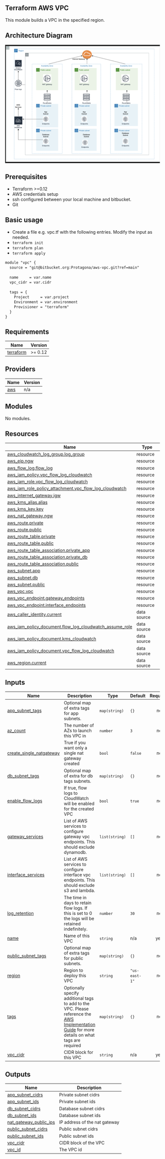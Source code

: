 ## Terraform AWS VPC

This module builds a VPC in the specified region.

## Architecture Diagram
![Image](misc/architecture.png)

## Prerequisites
- Terraform >=0.12
- AWS credentials setup
- ssh configured between your local machine and bitbucket.
- Git

## Basic usage
- Create a file e.g. vpc.tf with the following entries. Modify the input as needed.
- ```terraform init```
- ```terraform plan```
- ```terraform apply```

```
module "vpc" {
  source = "git@bitbucket.org:Protagona/aws-vpc.git?ref=main"

  name     = var.name
  vpc_cidr = var.cidr

  tags = {
    Project     = var.project
    Environment = var.environment
    Provisioner = "terraform"
  }
}
```


<!-- BEGIN_TF_DOCS -->
## Requirements

| Name | Version |
|------|---------|
| <a name="requirement_terraform"></a> [terraform](#requirement\_terraform) | >= 0.12 |

## Providers

| Name | Version |
|------|---------|
| <a name="provider_aws"></a> [aws](#provider\_aws) | n/a |

## Modules

No modules.

## Resources

| Name | Type |
|------|------|
| [aws_cloudwatch_log_group.log_group](https://registry.terraform.io/providers/hashicorp/aws/latest/docs/resources/cloudwatch_log_group) | resource |
| [aws_eip.ngw](https://registry.terraform.io/providers/hashicorp/aws/latest/docs/resources/eip) | resource |
| [aws_flow_log.flow_log](https://registry.terraform.io/providers/hashicorp/aws/latest/docs/resources/flow_log) | resource |
| [aws_iam_policy.vpc_flow_log_cloudwatch](https://registry.terraform.io/providers/hashicorp/aws/latest/docs/resources/iam_policy) | resource |
| [aws_iam_role.vpc_flow_log_cloudwatch](https://registry.terraform.io/providers/hashicorp/aws/latest/docs/resources/iam_role) | resource |
| [aws_iam_role_policy_attachment.vpc_flow_log_cloudwatch](https://registry.terraform.io/providers/hashicorp/aws/latest/docs/resources/iam_role_policy_attachment) | resource |
| [aws_internet_gateway.igw](https://registry.terraform.io/providers/hashicorp/aws/latest/docs/resources/internet_gateway) | resource |
| [aws_kms_alias.alias](https://registry.terraform.io/providers/hashicorp/aws/latest/docs/resources/kms_alias) | resource |
| [aws_kms_key.key](https://registry.terraform.io/providers/hashicorp/aws/latest/docs/resources/kms_key) | resource |
| [aws_nat_gateway.ngw](https://registry.terraform.io/providers/hashicorp/aws/latest/docs/resources/nat_gateway) | resource |
| [aws_route.private](https://registry.terraform.io/providers/hashicorp/aws/latest/docs/resources/route) | resource |
| [aws_route.public](https://registry.terraform.io/providers/hashicorp/aws/latest/docs/resources/route) | resource |
| [aws_route_table.private](https://registry.terraform.io/providers/hashicorp/aws/latest/docs/resources/route_table) | resource |
| [aws_route_table.public](https://registry.terraform.io/providers/hashicorp/aws/latest/docs/resources/route_table) | resource |
| [aws_route_table_association.private_app](https://registry.terraform.io/providers/hashicorp/aws/latest/docs/resources/route_table_association) | resource |
| [aws_route_table_association.private_db](https://registry.terraform.io/providers/hashicorp/aws/latest/docs/resources/route_table_association) | resource |
| [aws_route_table_association.public](https://registry.terraform.io/providers/hashicorp/aws/latest/docs/resources/route_table_association) | resource |
| [aws_subnet.app](https://registry.terraform.io/providers/hashicorp/aws/latest/docs/resources/subnet) | resource |
| [aws_subnet.db](https://registry.terraform.io/providers/hashicorp/aws/latest/docs/resources/subnet) | resource |
| [aws_subnet.public](https://registry.terraform.io/providers/hashicorp/aws/latest/docs/resources/subnet) | resource |
| [aws_vpc.vpc](https://registry.terraform.io/providers/hashicorp/aws/latest/docs/resources/vpc) | resource |
| [aws_vpc_endpoint.gateway_endpoints](https://registry.terraform.io/providers/hashicorp/aws/latest/docs/resources/vpc_endpoint) | resource |
| [aws_vpc_endpoint.interface_endpoints](https://registry.terraform.io/providers/hashicorp/aws/latest/docs/resources/vpc_endpoint) | resource |
| [aws_caller_identity.current](https://registry.terraform.io/providers/hashicorp/aws/latest/docs/data-sources/caller_identity) | data source |
| [aws_iam_policy_document.flow_log_cloudwatch_assume_role](https://registry.terraform.io/providers/hashicorp/aws/latest/docs/data-sources/iam_policy_document) | data source |
| [aws_iam_policy_document.kms_cloudwatch](https://registry.terraform.io/providers/hashicorp/aws/latest/docs/data-sources/iam_policy_document) | data source |
| [aws_iam_policy_document.vpc_flow_log_cloudwatch](https://registry.terraform.io/providers/hashicorp/aws/latest/docs/data-sources/iam_policy_document) | data source |
| [aws_region.current](https://registry.terraform.io/providers/hashicorp/aws/latest/docs/data-sources/region) | data source |

## Inputs

| Name | Description | Type | Default | Required |
|------|-------------|------|---------|:--------:|
| <a name="input_app_subnet_tags"></a> [app\_subnet\_tags](#input\_app\_subnet\_tags) | Optional map of extra tags for app subnets. | `map(string)` | `{}` | no |
| <a name="input_az_count"></a> [az\_count](#input\_az\_count) | The number of AZs to launch this VPC in | `number` | `3` | no |
| <a name="input_create_single_natgateway"></a> [create\_single\_natgateway](#input\_create\_single\_natgateway) | True if you want only a single nat gateway created | `bool` | `false` | no |
| <a name="input_db_subnet_tags"></a> [db\_subnet\_tags](#input\_db\_subnet\_tags) | Optional map of extra for db tags subnets. | `map(string)` | `{}` | no |
| <a name="input_enable_flow_logs"></a> [enable\_flow\_logs](#input\_enable\_flow\_logs) | If true, flow logs to CloudWatch will be enabled for the created VPC | `bool` | `true` | no |
| <a name="input_gateway_services"></a> [gateway\_services](#input\_gateway\_services) | List of AWS services to configure gateway vpc endpoints. This should exclude dynamodb. | `list(string)` | `[]` | no |
| <a name="input_interface_services"></a> [interface\_services](#input\_interface\_services) | List of AWS services to configure interface vpc endpoints. This should exclude s3 and lambda. | `list(string)` | `[]` | no |
| <a name="input_log_retention"></a> [log\_retention](#input\_log\_retention) | The time in days to retain flow logs. If this is set to 0 the logs will be retained indefinitely. | `number` | `30` | no |
| <a name="input_name"></a> [name](#input\_name) | Name of this VPC | `string` | n/a | yes |
| <a name="input_public_subnet_tags"></a> [public\_subnet\_tags](#input\_public\_subnet\_tags) | Optional map of extra tags for public subnets. | `map(string)` | `{}` | no |
| <a name="input_region"></a> [region](#input\_region) | Region to deploy this VPC | `string` | `"us-east-1"` | no |
| <a name="input_tags"></a> [tags](#input\_tags) | Optionally specify additional tags to add to the VPC. Please reference the [AWS Implementation Guide](https://security.rvdocs.io/guides/aws-implementation.html#required-tags) for more details on what tags are required | `map(string)` | `{}` | no |
| <a name="input_vpc_cidr"></a> [vpc\_cidr](#input\_vpc\_cidr) | CIDR block for this VPC | `string` | n/a | yes |

## Outputs

| Name | Description |
|------|-------------|
| <a name="output_app_subnet_cidrs"></a> [app\_subnet\_cidrs](#output\_app\_subnet\_cidrs) | Private subnet cidrs |
| <a name="output_app_subnet_ids"></a> [app\_subnet\_ids](#output\_app\_subnet\_ids) | Private subnet ids |
| <a name="output_db_subnet_cidrs"></a> [db\_subnet\_cidrs](#output\_db\_subnet\_cidrs) | Database subnet cidrs |
| <a name="output_db_subnet_ids"></a> [db\_subnet\_ids](#output\_db\_subnet\_ids) | Database subnet ids |
| <a name="output_nat_gateway_public_ips"></a> [nat\_gateway\_public\_ips](#output\_nat\_gateway\_public\_ips) | IP address of the nat gateway |
| <a name="output_public_subnet_cidrs"></a> [public\_subnet\_cidrs](#output\_public\_subnet\_cidrs) | Public subnet cidrs |
| <a name="output_public_subnet_ids"></a> [public\_subnet\_ids](#output\_public\_subnet\_ids) | Public subnet ids |
| <a name="output_vpc_cidr"></a> [vpc\_cidr](#output\_vpc\_cidr) | CIDR block of the VPC |
| <a name="output_vpc_id"></a> [vpc\_id](#output\_vpc\_id) | The VPC id |
<!-- END_TF_DOCS -->
